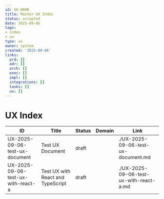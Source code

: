 ```yaml
---
id: UX-0000
title: Master UX Index
status: accepted
date: 2025-09-06
tags:
- index
- ux
type: ux
owner: system
created: '2025-09-06'
links:
  prd: []
  adr: []
  arch: []
  exec: []
  impl: []
  integrations: []
  tasks: []
  ux: []
---
```


# UX Index

| ID | Title | Status | Domain | Link |
|---|---|---|---|---|
| UX-2025-09-06-test-ux-document | Test UX Document | draft |  | ./UX-2025-09-06-test-ux-document.md |
| UX-2025-09-06-test-ux-with-react-a | Test UX with React and TypeScript | draft |  | ./UX-2025-09-06-test-ux-with-react-a.md |
